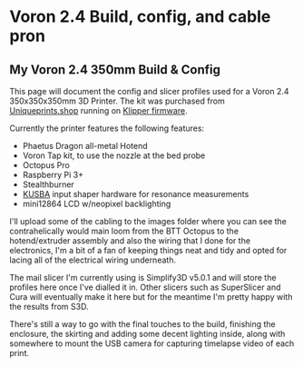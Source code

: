 # Voron 2.4 Build, config, and cable pron
## My Voron 2.4 350mm Build & Config

This page will document the config and slicer profiles used for a Voron 2.4 350x350x350mm 3D Printer.
The kit was purchased from [Uniqueprints.shop](https://uniqueprints.shop) running on [Klipper firmware](https://www.klipper3d.org/Overview.html).

Currently the printer features the following features:
- Phaetus Dragon all-metal Hotend
- Voron Tap kit, to use the nozzle at the bed probe
- Octopus Pro
- Raspberry Pi 3+
- Stealthburner
- [KUSBA](https://github.com/xbst/KUSBA) input shaper hardware for resonance measurements 
- mini12864 LCD w/neopixel backlighting

I'll upload some of the cabling to the images folder where you can see the contrahelically would main loom from the BTT Octopus to the hotend/extruder assembly and also the wiring that I done for the electronics, I'm a bit of a fan of keeping things neat and tidy and opted for lacing all of the electrical wiring underneath.

The mail slicer I'm currently using is Simplify3D v5.0.1 and will store the profiles here once I've dialled it in.
Other slicers such as SuperSlicer and Cura will eventually make it here but for the meantime I'm pretty happy with the results from S3D.

There's still a way to go with the final touches to the build, finishing the enclosure, the skirting and adding some decent lighting inside, along with somewhere to mount the USB camera for capturing timelapse video of each print.
